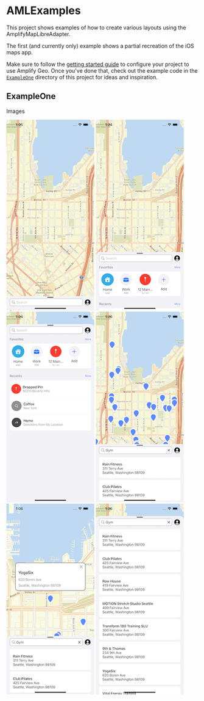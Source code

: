 # AMLExamples

This project shows examples of how to create various layouts using the AmplifyMapLibreAdapter.

The first (and currently only) example shows a partial recreation of the iOS maps app.

Make sure to follow the [getting started guide](https://docs.amplify.aws/lib/geo/getting-started/q/platform/ios/) to configure your project to use Amplify Geo. 
Once you've done that, check out the example code in the [`ExampleOne`](AMLExamples/ExampleOne) directory of this project for ideas and inspiration. 

## ExampleOne

Images

![Map Bottom Sheet Closed](AMLExamples/ExampleOne/Screenshots/map_bottom_sheet_closed.png)
![Map Bottom Sheet Half](AMLExamples/ExampleOne/Screenshots/map_bottom_sheet_half.png)
![Map Bottom Sheet Full](AMLExamples/ExampleOne/Screenshots/map_bottom_sheet_full.png)
![Map Bottom Sheet Search Results Half](AMLExamples/ExampleOne/Screenshots/map_bottom_sheet_search_results_half.png)
![Map Bottom Sheet Search Results Half with Callout](AMLExamples/ExampleOne/Screenshots/map_bottom_sheet_search_results_half_with_callout.png)
![Map Bottom Sheet Search Results Full](AMLExamples/ExampleOne/Screenshots/map_bottom_sheet_search_results_full.png)

